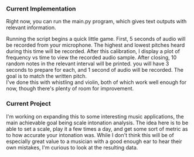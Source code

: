 <h3>Current Implementation</h3>

Right now, you can run the main.py program,
which gives text outputs with relevant
information.

Running the script begins a quick little game.
First, 5 seconds of audio will be recorded from
your microphone.  The highest and lowest pitches
heard during this time will be recorded.
After this calibration, I display a plot
of frequency vs time to view the recorded
audio sample.  After closing, 10 random notes
in the relevant interval will be printed.
you will have 3 seconds to prepare for each,
and 1 second of audio will be recorded.
The goal is to match the written pitch.  
I've done this with whistling and violin,
both of which work well enough for now,
though there's plenty of room for
improvement.


<h3>Current Project</h3>

I'm working on expanding this to some
interesting music applications, the main 
achievable goal being scale intonation 
analysis.  The idea here is to be able 
to set a scale, play it a few times a day,
and get some sort of metric as to how
accurate your intonation was.  While I
don't think this will be of especially
great value to a musician with a good 
enough ear to hear their own mistakes, 
I'm curious to look at the resulting data. 